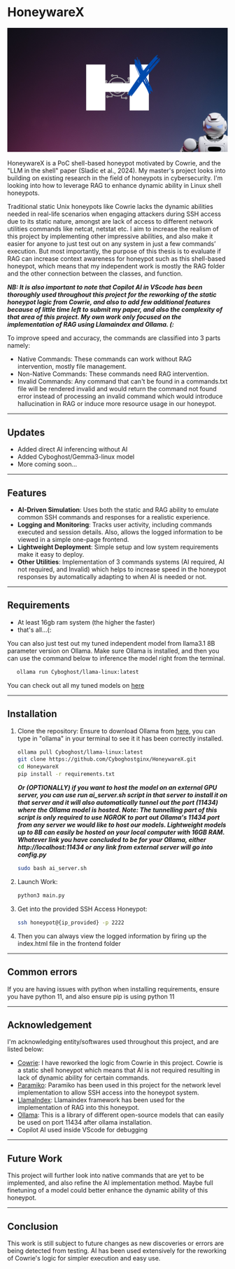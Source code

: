 # HoneywareX

![honeywarex](https://github.com/Cyboghostginx/HoneywareX/blob/main/assets/logo.png)

HoneywareX is a PoC shell-based honeypot motivated by Cowrie, and the "LLM in the shell" paper (Sladic et al., 2024). My master's project looks into building on existing research in the field of honeypots in cybersecurity. I'm looking into how to leverage RAG to enhance dynamic ability in Linux shell honeypots.

Traditional static Unix honeypots like Cowrie lacks the dynamic abilities needed in real-life scenarios when engaging attackers during SSH access due to its static nature, amongst are lack of access to different network utilities commands like netcat, netstat etc. I aim to increase the realism of this project by implementing other impressive abilities, and also make it easier for anyone to just test out on any system in just a few commands’ execution. But most importantly, the purpose of this thesis is to evaluate if RAG can increase context awareness for honeypot such as this shell-based honeypot, which means that my independent work is mostly the RAG folder and the other connection between the classes, and function.

***NB: It is also important to note that Copilot AI in VScode has been thoroughly used throughout this project for the reworking of the static honeypot logic from Cowrie, and also to add few additional features because of little time left to submit my paper, and also the complexity of that area of this project. My own work only focused on the implementation of RAG using Llamaindex and Ollama. (:***

To improve speed and accuracy, the commands are classified into 3 parts namely:
- Native Commands: These commands can work without RAG intervention, mostly file management.
- Non-Native Commands: These commands need RAG intervention.
- Invalid Commands: Any command that can't be found in a commands.txt file will be rendered invalid and would return the command not found error instead of processing an invalid command which would introduce hallucination in RAG or induce more resource usage in our honeypot.
---

## Updates
- Added direct AI inferencing without AI
- Added Cyboghost/Gemma3-linux model
- More coming soon...

---

## Features

- **AI-Driven Simulation**: Uses both the static and RAG ability to emulate common SSH commands and responses for a realistic experience.
- **Logging and Monitoring**: Tracks user activity, including commands executed and session details. Also, allows the logged information to be viewed in a simple one-page frontend.
- **Lightweight Deployment**: Simple setup and low system requirements make it easy to deploy.
- **Other Utilities**: Implementation of 3 commands systems (AI required, AI not required, and Invalid) which helps to increase speed in the honeypot responses by automatically adapting to when AI is needed or not.

---

## Requirements
- At least 16gb ram system (the higher the faster)
- that's all...(:

You can also just test out my tuned independent model from llama3.1 8B parameter version on Ollama. Make sure Ollama is installed, and then you can use the command below to inference the model right from the terminal.
```bash
   ollama run Cyboghost/llama-linux:latest
```
You can check out all my tuned models on [here](https://ollama.com/Cyboghost)

---

## Installation

1. Clone the repository:
   Ensure to download Ollama from [here](https://ollama.com/download/linux), you can type in "ollama" in your terminal to see it it has been correctly installed.
   
   ```bash
   ollama pull Cyboghost/llama-linux:latest
   git clone https://github.com/Cyboghostginx/HoneywareX.git
   cd HoneywareX
   pip install -r requirements.txt
   ```
   
   ***Or (OPTIONALLY) if you want to host the model on an external GPU server, you can use run ai_server.sh script in that server to install it on that server and it will also automatically tunnel out the      port (11434) where the Ollama model is hosted. Note: The tunnelling part of this script is only required to use NGROK to port out Ollama's 11434 port from any server we would like to host our models.        Lightweight models up to 8B can easily be hosted on your local computer with 16GB RAM. Whatever link you have concluded to be for your Ollama, either http://localhost:11434 or any link from external         server will go into config.py***

   ```bash
   sudo bash ai_server.sh
   ```
   

2. Launch Work:
   
   ```bash
   python3 main.py
   ```

3. Get into the provided SSH Access Honeypot:
   ```bash
   ssh honeypot@{ip_provided} -p 2222
   ```
4. Then you can always view the logged information by firing up the index.html file in the frontend folder

---

## Common errors
If you are having issues with python when installing requirements, ensure you have python 11, and also ensure pip is using python 11

---

## Acknowledgement
I'm acknowledging entity/softwares used throughout this project, and are listed below:
- [Cowrie](https://github.com/cowrie/cowrie): I have reworked the logic from Cowrie in this project. Cowrie is a static shell honeypot which means that AI is not required resulting in lack of dynamic ability for certain commands.
- [Paramiko](https://www.paramiko.org/): Paramiko has been used in this project for the network level implementation to allow SSH access into the honeypot system.
- [LlamaIndex](https://docs.llamaindex.ai/en/stable/): Llamaindex framework has been used for the implementation of RAG into this honeypot.
- [Ollama](https://ollama.com/library): This is a library of different open-source models that can easily be used on port 11434 after ollama installation.
- Copilot AI used inside VScode for debugging

---

## Future Work
This project will further look into native commands that are yet to be implemented, and also refine the AI implementation method. Maybe full finetuning of a model could better enhance the dynamic ability of this honeypot.

---

## Conclusion
This work is still subject to future changes as new discoveries or errors are being detected from testing. AI has been used extensively for the reworking of Cowrie's logic for simpler execution and easy use.


